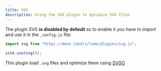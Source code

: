 ```yaml
---
title: SVG
description: Using the SVG plugin to optimize SVG files
---
```


The plugin SVG **is disabled by default** so to enable it you have to import and use it in the `_config.js` file:

```js
import svg from "https://deno.land/x/lume/plugins/svg.js";
  
site.use(svg());
```

This plugin load `.svg` files and optimize them using [SVGO](https://github.com/svg/svgo)